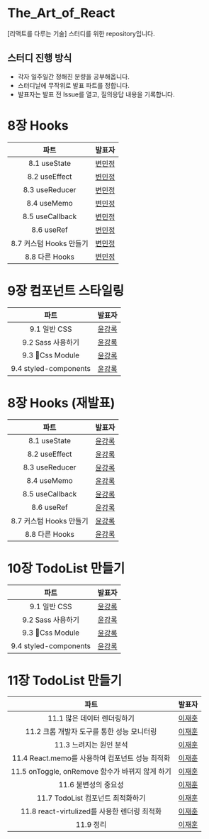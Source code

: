 # The_Art_of_React
[리액트를 다루는 기술] 스터디를 위한 repository입니다.

## 스터디 진행 방식

- 각자 일주일간 정해진 분량을 공부해옵니다.
- 스터디날에 무작위로 발표 파트를 정합니다.
- 발표자는 발표 전 Issue를 열고, 질의응답 내용을 기록합니다.

# 8장 Hooks

|파트|발표자|
|:---:|:---:|
|8.1 useState|[변민정](https://www.notion.so/8-Hooks-a82aeed79535461f9d5afccbb0abec1b?pvs=4)|
|8.2 useEffect|[변민정](https://www.notion.so/8-Hooks-a82aeed79535461f9d5afccbb0abec1b?pvs=4)|
|8.3 useReducer|[변민정](https://www.notion.so/8-Hooks-a82aeed79535461f9d5afccbb0abec1b?pvs=4)|
|8.4 useMemo|[변민정](https://www.notion.so/8-Hooks-a82aeed79535461f9d5afccbb0abec1b?pvs=4)|
|8.5 useCallback|[변민정](https://www.notion.so/8-Hooks-a82aeed79535461f9d5afccbb0abec1b?pvs=4)|
|8.6 useRef|[변민정](https://www.notion.so/8-Hooks-a82aeed79535461f9d5afccbb0abec1b?pvs=4)|
|8.7 커스텀 Hooks 만들기|[변민정](https://www.notion.so/8-Hooks-a82aeed79535461f9d5afccbb0abec1b?pvs=4)|
|8.8 다른 Hooks|[변민정](https://www.notion.so/8-Hooks-a82aeed79535461f9d5afccbb0abec1b?pvs=4)|

# 9장 컴포넌트 스타일링

|파트|발표자|
|:---:|:---:|
|9.1 일반 CSS|[윤강록](https://velog.io/@ykr0919)|
|9.2 Sass 사용하기|[윤강록](https://velog.io/@ykr0919)|
|9.3 Css Module|[윤강록](https://velog.io/@ykr0919)|
|9.4 styled-components|[윤강록](https://velog.io/@ykr0919)|

# 8장 Hooks (재발표)

|파트|발표자|
|:---:|:---:|
|8.1 useState|[윤강록]([https://www.notion.so/8-Hooks-a82aeed79535461f9d5afccbb0abec1b?pvs=4](https://velog.io/@ykr0919/React-Hooks))|
|8.2 useEffect|[윤강록]([https://www.notion.so/8-Hooks-a82aeed79535461f9d5afccbb0abec1b?pvs=4](https://velog.io/@ykr0919/React-Hooks))|
|8.3 useReducer|[윤강록]([https://www.notion.so/8-Hooks-a82aeed79535461f9d5afccbb0abec1b?pvs=4](https://velog.io/@ykr0919/React-Hooks))|
|8.4 useMemo|[윤강록]([https://www.notion.so/8-Hooks-a82aeed79535461f9d5afccbb0abec1b?pvs=4](https://velog.io/@ykr0919/React-Hooks))|
|8.5 useCallback|[윤강록]([https://www.notion.so/8-Hooks-a82aeed79535461f9d5afccbb0abec1b?pvs=4](https://velog.io/@ykr0919/React-Hooks))|
|8.6 useRef|[윤강록]([https://www.notion.so/8-Hooks-a82aeed79535461f9d5afccbb0abec1b?pvs=4](https://velog.io/@ykr0919/React-Hooks))|
|8.7 커스텀 Hooks 만들기|[윤강록]([https://www.notion.so/8-Hooks-a82aeed79535461f9d5afccbb0abec1b?pvs=4](https://velog.io/@ykr0919/React-Hooks))|
|8.8 다른 Hooks|[윤강록]([https://www.notion.so/8-Hooks-a82aeed79535461f9d5afccbb0abec1b?pvs=4](https://velog.io/@ykr0919/React-Hooks))|

# 10장 TodoList 만들기

|파트|발표자|
|:---:|:---:|
|9.1 일반 CSS|[윤강록](https://velog.io/@ykr0919)|
|9.2 Sass 사용하기|[윤강록](https://velog.io/@ykr0919)|
|9.3 Css Module|[윤강록](https://velog.io/@ykr0919)|
|9.4 styled-components|[윤강록](https://velog.io/@ykr0919)|

# 11장 TodoList 만들기

|파트|발표자|
|:---:|:---:|
|11.1 많은 데이터 렌더링하기|[이재훈]([https://dekoms-coding.tistory.com/39])|
|11.2 크롬 개발자 도구를 통한 성능 모니터링|[이재훈]([https://dekoms-coding.tistory.com/39])|
|11.3 느려지는 원인 분석|[이재훈]([https://dekoms-coding.tistory.com/39])|
|11.4 React.memo를 사용하여 컴포넌트 성능 최적화|[이재훈]([https://dekoms-coding.tistory.com/39])|
|11.5 onToggle, onRemove 함수가 바뀌지 않게 하기|[이재훈]([https://dekoms-coding.tistory.com/39])|
|11.6 불변성의 중요성|[이재훈]([https://dekoms-coding.tistory.com/39])|
|11.7 TodoList 컴포넌트 최적화하기|[이재훈]([https://dekoms-coding.tistory.com/39])|
|11.8 react-virtulized를 사용한 렌더링 최적화|[이재훈]([https://dekoms-coding.tistory.com/39])|
|11.9 정리|[이재훈]([https://dekoms-coding.tistory.com/39])|

